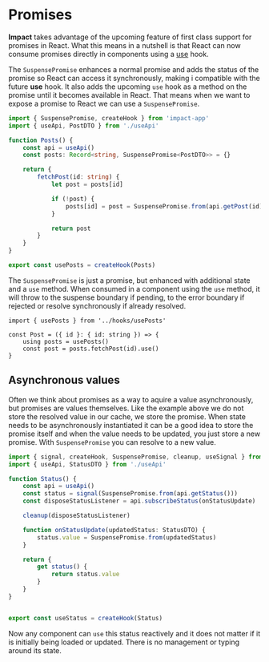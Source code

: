 # Promises

**Impact** takes advantage of the upcoming feature of first class support for promises in React. What this means in a nutshell is that React can now consume promises directly in components using a [use](https://blixtdev.com/all-about-reacts-new-use-hook/) hook.

The `SuspensePromise` enhances a normal promise and adds the status of the promise so React can access it synchronously, making i compatible with the future **use** hook. It also adds the upcoming `use` hook as a method on the promise until it becomes available in React. That means when we want to expose a promise to React we can use a `SuspensePromise`.

```ts
import { SuspensePromise, createHook } from 'impact-app'
import { useApi, PostDTO } from './useApi'

function Posts() {
    const api = useApi()
    const posts: Record<string, SuspensePromise<PostDTO>> = {}

    return {
        fetchPost(id: string) {
            let post = posts[id]

            if (!post) {
                posts[id] = post = SuspensePromise.from(api.getPost(id))
            }

            return post
        }
    }
}

export const usePosts = createHook(Posts)
```

The `SuspensePromise` is just a promise, but enhanced with additional state and a `use` method. When consumed in a component using the `use` method, it will throw to the suspense boundary if pending, to the error boundary if rejected or resolve synchronously if already resolved.

```tsx
import { usePosts } from '../hooks/usePosts'

const Post = ({ id }: { id: string }) => {
    using posts = usePosts()
    const post = posts.fetchPost(id).use()
}
```

## Asynchronous values

Often we think about promises as a way to aquire a value asynchronously, but promises are values themselves. Like the example above we do not store the resolved value in our cache, we store the promise. When state needs to be asynchronously instantiated it can be a good idea to store the promise itself and when the value needs to be updated, you just store a new promise. With `SuspensePromise` you can resolve to a new value.

```ts
import { signal, createHook, SuspensePromise, cleanup, useSignal } from 'impact-app'
import { useApi, StatusDTO } from './useApi'

function Status() {
    const api = useApi()
    const status = signal(SuspensePromise.from(api.getStatus()))
    const disposeStatusListener = api.subscribeStatus(onStatusUpdate)

    cleanup(disposeStatusListener)

    function onStatusUpdate(updatedStatus: StatusDTO) {
        status.value = SuspensePromise.from(updatedStatus)
    }

    return {
        get status() {
            return status.value
        }
    }
}


export const useStatus = createHook(Status)
```

Now any component can `use` this status reactively and it does not matter if it is initially being loaded or updated. There is no management or typing around its state.

